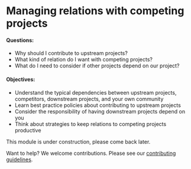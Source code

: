 # Managing relations with competing projects

#### Questions:
- Why should I contribute to upstream projects?
- What kind of relation do I want with competing projects?
- What do I need to consider if other projects depend on our project?

#### Objectives:
- Understand the typical dependencies between upstream projects, competitors, downstream projects, and your own community
- Learn best practice policies about contributing to upstream projects
- Consider the responsibility of having downstream projects depend on you
- Think about strategies to keep relations to competing projects productive

This module is under construction, please come back later.

Want to help? We welcome contributions. Please see our [contributing guidelines](https://github.com/gassmoeller/BSSC/blob/master/CONTRIBUTING.md#contributing-to-bssc).

